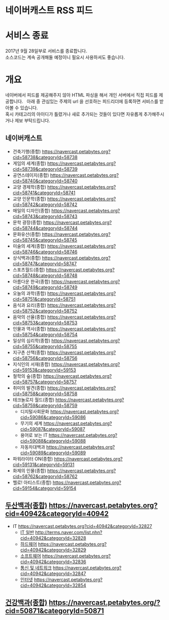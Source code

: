 네이버캐스트 RSS 피드
==============

# 서비스 종료
2017년 9월 28일부로 서비스를 종료합니다.  
소스코드는 계속 공개해둘 예정이니 필요시 사용하셔도 좋습니다.

# 개요
네이버에서 피드를 제공해주지 않아 HTML 파싱을 해서 개인 서버에서 직접 피드를 제공합니다.  
아래 중 관심있는 주제의 url 을 선호하는 피드리더에 등록하면 서비스를 받아볼 수 있습니다.  
혹시 카테고리의 아이디가 틀렸거나 새로 추가되는 것들이 있다면 자유롭게 추가해주시거나 제보 부탁드립니다.

## 네이버캐스트
* 건축기행(종합) https://navercast.petabytes.org?cid=58738&categoryId=58738
* 게임의 세계(종합) https://navercast.petabytes.org?cid=58739&categoryId=58739
* 공연스테이지(종합) https://navercast.petabytes.org?cid=58740&categoryId=58740
* 교양 경제학(종합) https://navercast.petabytes.org?cid=58741&categoryId=58741
* 교양 인문학(종합) https://navercast.petabytes.org?cid=58742&categoryId=58742
* 매일의 디자인(종합) https://navercast.petabytes.org?cid=58743&categoryId=58743
* 문학 광장(종합) https://navercast.petabytes.org?cid=58744&categoryId=58744
* 문화유산(종합) https://navercast.petabytes.org?cid=58745&categoryId=58745
* 미술의 세계(종합) https://navercast.petabytes.org?cid=58746&categoryId=58746
* 상식백과(종합) https://navercast.petabytes.org?cid=58747&categoryId=58747
* 스포츠월드(종합) https://navercast.petabytes.org?cid=58748&categoryId=58748
* 아름다운 한국(종합) https://navercast.petabytes.org?cid=58749&categoryId=58749
* 오늘의 과학(종합) https://navercast.petabytes.org?cid=58751&categoryId=58751
* 음식과 요리(종합) https://navercast.petabytes.org?cid=58752&categoryId=58752
* 음악의 선율(종합) https://navercast.petabytes.org?cid=58753&categoryId=58753
* 인물과 역사(종합) https://navercast.petabytes.org?cid=58754&categoryId=58754
* 일상의 심리학(종합) https://navercast.petabytes.org?cid=58755&categoryId=58755
* 지구촌 산책(종합) https://navercast.petabytes.org?cid=58756&categoryId=58756
* 지식인의 서재(종합) https://navercast.petabytes.org?cid=59153&categoryId=59153
* 철학의 숲(종합) https://navercast.petabytes.org?cid=58757&categoryId=58757
* 취미의 발견(종합) https://navercast.petabytes.org?cid=58758&categoryId=58758
* 테크놀로지 월드(종합) https://navercast.petabytes.org?cid=58759&categoryId=58759
  * 디지털사회문화 https://navercast.petabytes.org?cid=59086&categoryId=59086
  * 무기의 세계 https://navercast.petabytes.org?cid=59087&categoryId=59087
  * 용어로 보는 IT https://navercast.petabytes.org?cid=59088&categoryId=59088
  * 자동차대백과 https://navercast.petabytes.org?cid=59089&categoryId=59089
* 파워라이터 ON(종합) https://navercast.petabytes.org?cid=59131&categoryId=59131
* 화제의 인물(종합) https://navercast.petabytes.org?cid=58762&categoryId=58762
* 헬로! 아티스트(종합) https://navercast.petabytes.org?cid=59154&categoryId=59154

## [두산백과(종합)](http://terms.naver.com/list.nhn?cid=40942&categoryId=40942) https://navercast.petabytes.org?cid=40942&categoryId=40942
* IT https://navercast.petabytes.org?cid=40942&categoryId=32827
  * [IT 일반](http://terms.naver.com/list.nhn?cid=40942&categoryId=32828) http://terms.naver.com/list.nhn?cid=40942&categoryId=32828
  * [하드웨어](http://terms.naver.com/list.nhn?cid=40942&categoryId=32829) https://navercast.petabytes.org?cid=40942&categoryId=32829
  * [소프트웨어](http://terms.naver.com/list.nhn?cid=40942&categoryId=32836) https://navercast.petabytes.org?cid=40942&categoryId=32836
  * [통신 및 네트워크](http://terms.naver.com/list.nhn?cid=40942&categoryId=32847) https://navercast.petabytes.org?cid=40942&categoryId=32847
  * [인터넷](http://terms.naver.com/list.nhn?cid=40942&categoryId=32854) https://navercast.petabytes.org?cid=40942&categoryId=32854
  
## [건강백과(종합)](http://terms.naver.com/list.nhn?cid=50871&categoryId=50871) https://navercast.petabytes.org/?cid=50871&categoryId=50871
